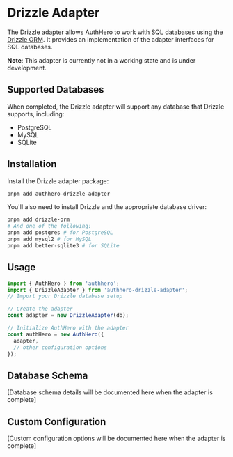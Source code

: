 # Drizzle Adapter

The Drizzle adapter allows AuthHero to work with SQL databases using the [Drizzle ORM](https://github.com/drizzle-team/drizzle-orm). It provides an implementation of the adapter interfaces for SQL databases.

**Note**: This adapter is currently not in a working state and is under development.

## Supported Databases

When completed, the Drizzle adapter will support any database that Drizzle supports, including:

- PostgreSQL
- MySQL
- SQLite

## Installation

Install the Drizzle adapter package:

```bash
pnpm add authhero-drizzle-adapter
```

You'll also need to install Drizzle and the appropriate database driver:

```bash
pnpm add drizzle-orm
# And one of the following:
pnpm add postgres # for PostgreSQL
pnpm add mysql2 # for MySQL
pnpm add better-sqlite3 # for SQLite
```

## Usage

```typescript
import { AuthHero } from 'authhero';
import { DrizzleAdapter } from 'authhero-drizzle-adapter';
// Import your Drizzle database setup

// Create the adapter
const adapter = new DrizzleAdapter(db);

// Initialize AuthHero with the adapter
const authHero = new AuthHero({
  adapter,
  // other configuration options
});
```

## Database Schema

[Database schema details will be documented here when the adapter is complete]

## Custom Configuration

[Custom configuration options will be documented here when the adapter is complete]
